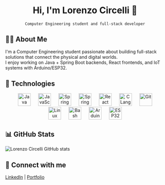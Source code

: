 <h1 align="center">Hi, I'm Lorenzo Circelli 👋</h1>

<p align="center"><code>Computer Engineering student and full-stack developer</code></p>

## 👨‍💻 About Me

I'm a Computer Engineering student passionate about building full-stack solutions that connect the physical and digital worlds.  
I enjoy working on Java + Spring Boot backends, React frontends, and IoT systems with Arduino/ESP32.

## 🔧 Technologies

<p align="center">
  <a href="https://www.java.com/" target="_blank" style="text-decoration: none;">
    <img src="https://cdn.simpleicons.org/java/007396" alt="Java" width="40" height="40" style="margin: 0 10px"/>
  </a><!--
  --><a href="https://developer.mozilla.org/en-US/docs/Web/JavaScript" target="_blank" style="text-decoration: none;">
    <img src="https://cdn.simpleicons.org/javascript/F7DF1E" alt="JavaScript" width="40" height="40" style="margin: 0 10px"/>
  </a><!--
  --><a href="https://spring.io/projects/spring-boot" target="_blank" style="text-decoration: none;">
    <img src="https://cdn.simpleicons.org/springboot/6DB33F" alt="Spring Boot" width="40" height="40" style="margin: 0 10px"/>
  </a><!--
  --><a href="https://spring.io/projects/spring-framework" target="_blank" style="text-decoration: none;">
    <img src="https://cdn.simpleicons.org/spring/6DB33F" alt="Spring Framework" width="40" height="40" style="margin: 0 10px"/>
  </a><!--
  --><a href="https://react.dev" target="_blank" style="text-decoration: none;">
    <img src="https://cdn.simpleicons.org/react/61DAFB" alt="React" width="40" height="40" style="margin: 0 10px"/>
  </a><!--
  --><a href="https://www.cprogramming.com/" target="_blank" style="text-decoration: none;">
    <img src="https://cdn.simpleicons.org/c/00599C" alt="C Language" width="40" height="40" style="margin: 0 10px"/>
  </a><!--
  --><a href="https://git-scm.com/" target="_blank" style="text-decoration: none;">
    <img src="https://cdn.simpleicons.org/git/F05032" alt="Git" width="40" height="40" style="margin: 0 10px"/>
  </a><!--
  --><a href="https://www.linux.org/" target="_blank" style="text-decoration: none;">
    <img src="https://cdn.simpleicons.org/linux/FCC624" alt="Linux" width="40" height="40" style="margin: 0 10px"/>
  </a><!--
  --><a href="https://www.gnu.org/software/bash/" target="_blank" style="text-decoration: none;">
    <img src="https://cdn.simpleicons.org/gnubash/4EAA25" alt="Bash" width="40" height="40" style="margin: 0 10px"/>
  </a><!--
  --><a href="https://www.arduino.cc/" target="_blank" style="text-decoration: none;">
    <img src="https://cdn.simpleicons.org/arduino/00979D" alt="Arduino" width="40" height="40" style="margin: 0 10px"/>
  </a><!--
  --><a href="https://www.espressif.com/en/products/socs/esp32" target="_blank" style="text-decoration: none;">
    <img src="https://img.shields.io/badge/ESP32-005aa7?style=flat-square&logo=espressif&logoColor=white" alt="ESP32" height="40" style="margin: 0 10px"/>
  </a>
</p>



## 📊 GitHub Stats
![Lorenzo Circelli GitHub stats](https://github-readme-stats.vercel.app/api?username=LORENZOCIRCELLI&show_icons=true&theme=radical)

## 🔗 Connect with me
[LinkedIn](www.linkedin.com/in/lorenzocalabresecircelli) | [Portfolio](https://lorenzocircelli.com.br)
